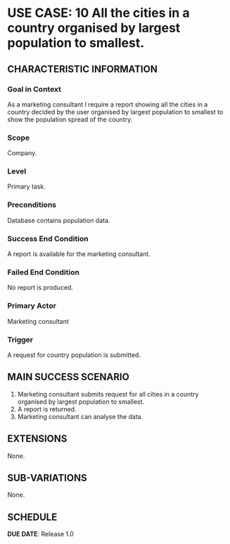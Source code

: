 # USE CASE: 10 All the cities in a country organised by largest population to smallest.

## CHARACTERISTIC INFORMATION

### Goal in Context

As a marketing consultant I require a report showing all the cities in a country decided by the user organised by largest population to smallest to show the population spread of the country.

### Scope

Company.

### Level

Primary task.

### Preconditions

Database contains population data.

### Success End Condition

A report is available for the marketing consultant.

### Failed End Condition

No report is produced.

### Primary Actor

Marketing consultant

### Trigger

A request for country population is submitted.

## MAIN SUCCESS SCENARIO

1. Marketing consultant submits request for all cities in a country organised by largest population to smallest.
2. A report is returned.
3. Marketing consultant can analyse the data.

## EXTENSIONS

None.

## SUB-VARIATIONS

None.

## SCHEDULE

**DUE DATE**: Release 1.0